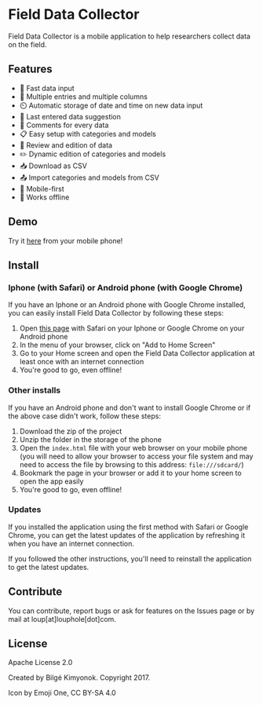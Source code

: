 # Field Data Collector
Field Data Collector is a mobile application to help researchers collect data on the field.

## Features
- 🚀 Fast data input
- 💯 Multiple entries and multiple columns
- ⏲️ Automatic storage of date and time on new data input
- 🔄 Last entered data suggestion
- 💬 Comments for every data
- 📋 Easy setup with categories and models
- 👀 Review and edition of data
- ✏️ Dynamic edition of categories and models
- 📥 Download as CSV 
- 📤 Import categories and models from CSV
- 📲 Mobile-first 
- 📶 Works offline

## Demo
Try it [here](https://whitefangs.github.io/field-data-collector) from your mobile phone!

## Install 
### Iphone (with Safari) or Android phone (with Google Chrome) 
If you have an Iphone or an Android phone with Google Chrome installed, you can easily install Field Data Collector by following these steps:

1. Open [this page](https://whitefangs.github.io/field-data-collector) with Safari on your Iphone or Google Chrome on your Android phone
2. In the menu of your browser, click on "Add to Home Screen"
3. Go to your Home screen and open the Field Data Collector application at least once with an internet connection
4. You're good to go, even offline!

### Other installs
If you have an Android phone and don't want to install Google Chrome or if the above case didn't work, follow these steps:

1. Download the zip of the project
2. Unzip the folder in the storage of the phone
3. Open the `index.html` file with your web browser on your mobile phone (you will need to allow your browser to access your file system and may need to access the file by browsing to this address: `file:///sdcard/`)
6. Bookmark the page in your browser or add it to your home screen to open the app easily
5. You're good to go, even offline!

### Updates
If you installed the application using the first method with Safari or Google Chrome, you can get the latest updates of the application by refreshing it when you have an internet connection.

If you followed the other instructions, you'll need to reinstall the application to get the latest updates.

## Contribute
You can contribute, report bugs or ask for features on the Issues page or by mail at loup[at]louphole[dot]com.

## License
Apache License 2.0

Created by Bilgé Kimyonok. Copyright 2017.

Icon by Emoji One, CC BY-SA 4.0
